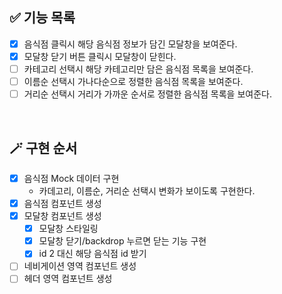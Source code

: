 ## ✅ 기능 목록

- [x] 음식점 클릭시 해당 음식점 정보가 담긴 모달창을 보여준다.
- [x] 모달창 닫기 버튼 클릭시 모달창이 닫힌다.
- [ ] 카테고리 선택시 해당 카테고리만 담은 음식점 목록을 보여준다.
- [ ] 이름순 선택시 가나다순으로 정렬한 음식점 목록을 보여준다.
- [ ] 거리순 선택시 거리가 가까운 순서로 정렬한 음식점 목록을 보여준다.

<br>

## 🪄 구현 순서

- [x] 음식점 Mock 데이터 구현
  - 카데고리, 이름순, 거리순 선택시 변화가 보이도록 구현한다.
- [x] 음식점 컴포넌트 생성
- [x] 모달창 컴포넌트 생성
  - [x] 모달창 스타일링
  - [x] 모달창 닫기/backdrop 누르면 닫는 기능 구현
  - [x] id 2 대신 해당 음식점 id 받기
- [ ] 네비게이션 영역 컴포넌트 생성
- [ ] 헤더 영역 컴포넌트 생성
